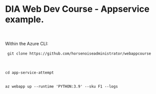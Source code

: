 <h1> DIA Web Dev Course - Appservice example.</h1>
<br><br>
Within the Azure CLI:
<br><br>
<code> git clone https://github.com/horsenoiseadministrator/webappcourse</code>

<br><br>
<code>cd app-service-attempt</code>
<br><br>

<code>az webapp up --runtime 'PYTHON:3.9' --sku F1 --logs</code>
